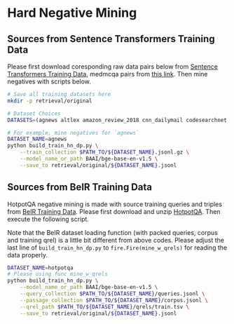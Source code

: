 # Hard Negative Mining

## Sources from Sentence Transformers Training Data
Please first download coresponding raw data pairs below from [Sentence Transformers Training Data](https://huggingface.co/datasets/sentence-transformers/embedding-training-data), medmcqa pairs from [this link](https://huggingface.co/datasets/openlifescienceai/medmcqa). Then mine negatives with scripts below.

```bash
# Save all training datasets here
mkdir -p retrieval/original

# Dataset Choices
DATASETS=(agnews altlex amazon_review_2018 cnn_dailymail codesearchnet eli5_question_answer gooaq_pairs medmcqa searchQA_top5_snippets sentence-compression SimpleWiki squad_pairs stackexchange_duplicate_questions_title-body_title-body xsum yahoo_answers_title_answer)

# For example, mine negatives for `agnews`
DATASET_NAME=agnews
python build_train_hn_dp.py \
    --train_collection $PATH_TO/${DATASET_NAME}.jsonl.gz \
    --model_name_or_path BAAI/bge-base-en-v1.5 \
    --save_to retrieval/original/${DATASET_NAME}.jsonl
```

## Sources from BeIR Training Data
HotpotQA negative mining is made with source training queries and triples from [BeIR Training Data](https://github.com/beir-cellar/beir?tab=readme-ov-file#beers-available-datasets). Please first download and unzip [HotpotQA](https://public.ukp.informatik.tu-darmstadt.de/thakur/BEIR/datasets/hotpotqa.zip). Then execute the following script.

Note that the BeIR dataset loading function (with packed queries, corpus and training qrel) is a little bit different from above codes. Please adjust the last line of `build_train_hn_dp.py` to `fire.Fire(mine_w_qrels)` for reading the data properly.

```bash
DATASET_NAME=hotpotqa
# Please using func mine_w_qrels
python build_train_hn_dp.py \
    --model_name_or_path BAAI/bge-base-en-v1.5 \
    --query_collection $PATH_TO/${DATASET_NAME}/queries.jsonl \
    --passage_collection $PATH_TO/${DATASET_NAME}/corpus.jsonl \
    --qrel_path $PATH_TO/${DATASET_NAME}/qrels/train.tsv \
    --save_to retrieval/original/${DATASET_NAME}.jsonl
```
